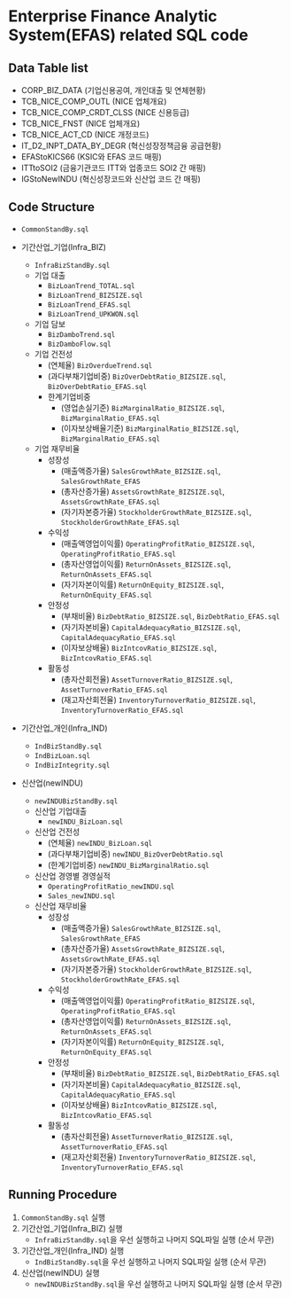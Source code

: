 # Enterprise Finance Analytic System(EFAS) related SQL code

## Data Table list
* CORP_BIZ_DATA (기업신용공여, 개인대출 및 연체현황)
* TCB_NICE_COMP_OUTL (NICE 업체개요)
* TCB_NICE_COMP_CRDT_CLSS (NICE 신용등급)
* TCB_NICE_FNST (NICE 업체개요)
* TCB_NICE_ACT_CD (NICE 개정코드)
* IT_D2_INPT_DATA_BY_DEGR (혁신성장정책금융 공급현황)
* EFAStoKICS66 (KSIC와 EFAS 코드 매핑)
* ITTtoSOI2 (금융기관코드 ITT와 업종코드 SOI2 간 매핑)
* IGStoNewINDU (혁신성장코드와 신산업 코드 간 매핑)

## Code Structure
* `CommonStandBy.sql`
* 기간산업_기업(Infra_BIZ)
  - `InfraBizStandBy.sql`
  - 기업 대출
    + `BizLoanTrend_TOTAL.sql`
    + `BizLoanTrend_BIZSIZE.sql`
    + `BizLoanTrend_EFAS.sql`
    + `BizLoanTrend_UPKWON.sql`
  - 기업 담보
    + `BizDamboTrend.sql`
    + `BizDamboFlow.sql` 
  - 기업 건전성
    + (연체율) `BizOverdueTrend.sql`
    + (과다부채기업비중) `BizOverDebtRatio_BIZSIZE.sql`, `BizOverDebtRatio_EFAS.sql`
    + 한계기업비중
      + (영업손실기준) `BizMarginalRatio_BIZSIZE.sql`, `BizMarginalRatio_EFAS.sql`
      + (이자보상배율기준) `BizMarginalRatio_BIZSIZE.sql`, `BizMarginalRatio_EFAS.sql`
  - 기업 재무비율
    + 성장성
      + (매출액증가율) `SalesGrowthRate_BIZSIZE.sql`, `SalesGrowthRate_EFAS`
      + (총자산증가율) `AssetsGrowthRate_BIZSIZE.sql`, `AssetsGrowthRate_EFAS.sql`
      + (자기자본증가율) `StockholderGrowthRate_BIZSIZE.sql`, `StockholderGrowthRate_EFAS.sql`
    + 수익성
      + (매출액영업이익률) `OperatingProfitRatio_BIZSIZE.sql`, `OperatingProfitRatio_EFAS.sql`
      + (총자산영업이익률) `ReturnOnAssets_BIZSIZE.sql`, `ReturnOnAssets_EFAS.sql`
      + (자기자본이익률) `ReturnOnEquity_BIZSIZE.sql`, `ReturnOnEquity_EFAS.sql`
    + 안정성
      + (부채비율) `BizDebtRatio_BIZSIZE.sql`, `BizDebtRatio_EFAS.sql`
      + (자기자본비율) `CapitalAdequacyRatio_BIZSIZE.sql`, `CapitalAdequacyRatio_EFAS.sql`
      + (이자보상배율) `BizIntcovRatio_BIZSIZE.sql`, `BizIntcovRatio_EFAS.sql`
    + 활동성
      + (총자산회전율) `AssetTurnoverRatio_BIZSIZE.sql`, `AssetTurnoverRatio_EFAS.sql`
      + (재고자산회전율) `InventoryTurnoverRatio_BIZSIZE.sql`, `InventoryTurnoverRatio_EFAS.sql`


* 기간산업_개인(Infra_IND)
   - `IndBizStandBy.sql`
   - `IndBizLoan.sql`
   - `IndBizIntegrity.sql`


* 신산업(newINDU)
  - `newINDUBizStandBy.sql`
  - 신산업 기업대출
    + `newINDU_BizLoan.sql`
  - 신산업 건전성
    + (연체율) `newINDU_BizLoan.sql`
    + (과다부채기업비중) `newINDU_BizOverDebtRatio.sql`
    + (한계기업비중) `newINDU_BizMarginalRatio.sql`
  - 신산업 경영별 경영실적
    + `OperatingProfitRatio_newINDU.sql`
    + `Sales_newINDU.sql`
  - 신산업 재무비율
    + 성장성
      + (매출액증가율) `SalesGrowthRate_BIZSIZE.sql`, `SalesGrowthRate_EFAS`
      + (총자산증가율) `AssetsGrowthRate_BIZSIZE.sql`, `AssetsGrowthRate_EFAS.sql`
      + (자기자본증가율) `StockholderGrowthRate_BIZSIZE.sql`, `StockholderGrowthRate_EFAS.sql`
    + 수익성
      + (매출액영업이익률) `OperatingProfitRatio_BIZSIZE.sql`, `OperatingProfitRatio_EFAS.sql`
      + (총자산영업이익률) `ReturnOnAssets_BIZSIZE.sql`, `ReturnOnAssets_EFAS.sql`
      + (자기자본이익률) `ReturnOnEquity_BIZSIZE.sql`, `ReturnOnEquity_EFAS.sql`
    + 안정성
      + (부채비율) `BizDebtRatio_BIZSIZE.sql`, `BizDebtRatio_EFAS.sql`
      + (자기자본비율) `CapitalAdequacyRatio_BIZSIZE.sql`, `CapitalAdequacyRatio_EFAS.sql`
      + (이자보상배율) `BizIntcovRatio_BIZSIZE.sql`, `BizIntcovRatio_EFAS.sql`
    + 활동성
      + (총자산회전율) `AssetTurnoverRatio_BIZSIZE.sql`, `AssetTurnoverRatio_EFAS.sql`
      + (재고자산회전율) `InventoryTurnoverRatio_BIZSIZE.sql`, `InventoryTurnoverRatio_EFAS.sql`

## Running Procedure
1. `CommonStandBy.sql` 실행
2. 기간산업_기업(Infra_BIZ) 실행
    - `InfraBizStandBy.sql`을 우선 실행하고 나머지 SQL파일 실행 (순서 무관)
3. 기간산업_개인(Infra_IND) 실행
    - `IndBizStandBy.sql`을 우선 실행하고 나머지 SQL파일 실행 (순서 무관)
4. 신산업(newINDU) 실행 
    - `newINDUBizStandBy.sql`을 우선 실행하고 나머지 SQL파일 실행 (순서 무관)
